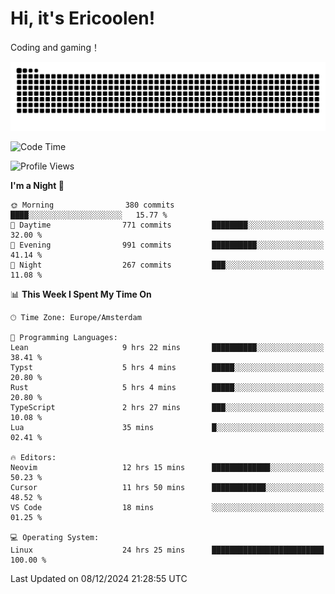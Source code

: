 # Hi, it's Ericoolen!
Coding and gaming！

<picture>
  <source media="(prefers-color-scheme: dark)" srcset="https://raw.githubusercontent.com/Eric-Song-Nop/Eric-Song-Nop/output/github-contribution-grid-snake-dark.svg">
  <source media="(prefers-color-scheme: light)" srcset="https://raw.githubusercontent.com/Eric-Song-Nop/Eric-Song-Nop/output/github-contribution-grid-snake.svg">
  <img alt="github contribution grid snake animation" src="https://raw.githubusercontent.com/Eric-Song-Nop/Eric-Song-Nop/output/github-contribution-grid-snake.svg">
</picture>

<!--START_SECTION:waka-->
![Code Time](http://img.shields.io/badge/Code%20Time-1%2C653%20hrs%2057%20mins-blue)

![Profile Views](http://img.shields.io/badge/Profile%20Views-1-blue)

**I'm a Night 🦉** 

```text
🌞 Morning                380 commits         ████░░░░░░░░░░░░░░░░░░░░░   15.77 % 
🌆 Daytime                771 commits         ████████░░░░░░░░░░░░░░░░░   32.00 % 
🌃 Evening                991 commits         ██████████░░░░░░░░░░░░░░░   41.14 % 
🌙 Night                  267 commits         ███░░░░░░░░░░░░░░░░░░░░░░   11.08 % 
```


📊 **This Week I Spent My Time On** 

```text
🕑︎ Time Zone: Europe/Amsterdam

💬 Programming Languages: 
Lean                     9 hrs 22 mins       ██████████░░░░░░░░░░░░░░░   38.41 % 
Typst                    5 hrs 4 mins        █████░░░░░░░░░░░░░░░░░░░░   20.80 % 
Rust                     5 hrs 4 mins        █████░░░░░░░░░░░░░░░░░░░░   20.80 % 
TypeScript               2 hrs 27 mins       ███░░░░░░░░░░░░░░░░░░░░░░   10.08 % 
Lua                      35 mins             █░░░░░░░░░░░░░░░░░░░░░░░░   02.41 % 

🔥 Editors: 
Neovim                   12 hrs 15 mins      █████████████░░░░░░░░░░░░   50.23 % 
Cursor                   11 hrs 50 mins      ████████████░░░░░░░░░░░░░   48.52 % 
VS Code                  18 mins             ░░░░░░░░░░░░░░░░░░░░░░░░░   01.25 % 

💻 Operating System: 
Linux                    24 hrs 25 mins      █████████████████████████   100.00 % 
```


 Last Updated on 08/12/2024 21:28:55 UTC
<!--END_SECTION:waka-->
